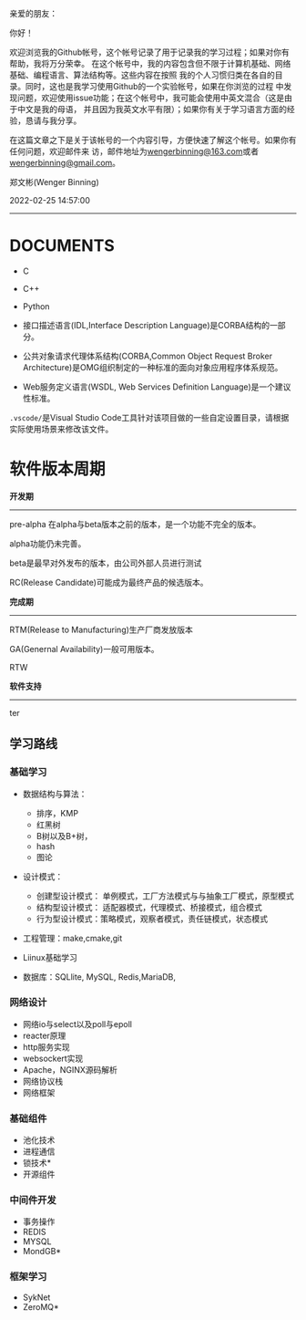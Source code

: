 亲爱的朋友：

  你好！

  欢迎浏览我的Github帐号，这个帐号记录了用于记录我的学习过程；如果对你有帮助，我将万分荣幸。
在这个帐号中，我的内容包含但不限于计算机基础、网络基础、编程语言、算法结构等。这些内容在按照
我的个人习惯归类在各自的目录。同时，这也是我学习使用Github的一个实验帐号，如果在你浏览的过程
中发现问题，欢迎使用issue功能；在这个帐号中，我可能会使用中英文混合（这是由于中文是我的母语，
并且因为我英文水平有限）；如果你有关于学习语言方面的经验，恳请与我分享。

  在这篇文章之下是关于该帐号的一个内容引导，方便快速了解这个帐号。如果你有任何问题，欢迎邮件来 
访，邮件地址为<wengerbinning@163.com>或者<wengerbinning@gmail.com>。
  
郑文彬(Wenger Binning)

2022-02-25 14:57:00

----

DOCUMENTS
=========

* C
* C++
* Python
* 接口描述语言(IDL,Interface Description Language)是CORBA结构的一部分。

* 公共对象请求代理体系结构(CORBA,Common Object Request Broker Architecture)是OMG组织制定的一种标准的面向对象应用程序体系规范。

* Web服务定义语言(WSDL, Web Services Definition Language)是一个建议性标准。


`.vscode/`是Visual Studio Code工具针对该项目做的一些自定设置目录，请根据实际使用场景来修改该文件。

软件版本周期
==========

**开发期**

----

pre-alpha 在alpha与beta版本之前的版本，是一个功能不完全的版本。

alpha功能仍未完善。

beta是最早对外发布的版本，由公司外部人员进行测试

RC(Release Candidate)可能成为最终产品的候选版本。

**完成期**

----

RTM(Release to Manufacturing)生产厂商发放版本

GA(Genernal Availability)一般可用版本。

RTW


**软件支持**

----

ter





## 学习路线

### 基础学习

* 数据结构与算法：

    * 排序，KMP
    * 红黑树
    * B树以及B+树，
    * hash
    * 图论


* 设计模式：

    * 创建型设计模式： 单例模式，工厂方法模式与与抽象工厂模式，原型模式
    * 结构型设计模式： 适配器模式，代理模式、桥接模式，组合模式
    * 行为型设计模式：策略模式，观察者模式，责任链模式，状态模式

* 工程管理：make,cmake,git

* Liinux基础学习

* 数据库：SQLlite, MySQL, Redis,MariaDB,

### 网络设计

* 网络io与select以及poll与epoll
* reacter原理
* http服务实现
* websockert实现
* Apache，NGINX源码解析
* 网络协议栈
* 网络框架


### 基础组件

* 池化技术
* 进程通信
* 锁技术*
* 开源组件

### 中间件开发

* 事务操作
* REDIS
* MYSQL
* MondGB*

### 框架学习

* SykNet
* ZeroMQ*

